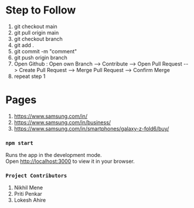 # Step to Follow

1. git checkout main
2. git pull origin main
3. git checkout branch
4. git add .
5. git commit -m "comment"
6. git push origin branch
7. Open Github : Open own Branch --> Contribute --> Open Pull Request --> Create Pull Request --> Merge Pull Request --> Confirm Merge
8. repeat step 1

# Pages

1. https://www.samsung.com/in/
2. https://www.samsung.com/in/business/
3. https://www.samsung.com/in/smartphones/galaxy-z-fold6/buy/

### `npm start`

Runs the app in the development mode.\
Open [http://localhost:3000](http://localhost:3000) to view it in your browser.

### `Project Contributors`

1. Nikhil Mene
2. Priti Penkar
3. Lokesh Ahire
